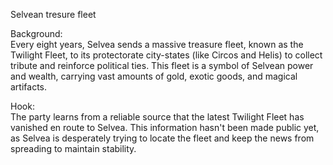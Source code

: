 Selvean tresure fleet

Background:  
Every eight years, Selvea sends a massive treasure fleet, known as the Twilight Fleet, to its protectorate city-states (like Circos and Helis) to collect tribute and reinforce political ties. This fleet is a symbol of Selvean power and wealth, carrying vast amounts of gold, exotic goods, and magical artifacts.

Hook:  
The party learns from a reliable source that the latest Twilight Fleet has vanished en route to Selvea. This information hasn't been made public yet, as Selvea is desperately trying to locate the fleet and keep the news from spreading to maintain stability.